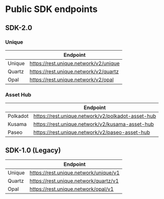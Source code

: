 # Public SDK endpoints

## SDK-2.0

### Unique

|  | Endpoint |
|----------|----------|
| Unique | https://rest.unique.network/v2/unique |
| Quartz | https://rest.unique.network/v2/quartz |
| Opal | https://rest.unique.network/v2/opal |

### Asset Hub

|  | Endpoint |
|----------|----------|
| Polkadot | https://rest.unique.network/v2/polkadot-asset-hub |
| Kusama | https://rest.unique.network/v2/kusama-asset-hub |
| Paseo | https://rest.unique.network/v2/paseo-asset-hub |

## SDK-1.0 (Legacy)

|  | Endpoint |
|----------|----------|
| Unique | https://rest.unique.network/unique/v1 |
| Quartz | https://rest.unique.network/quartz/v1 |
| Opal | https://rest.unique.network/opal/v1 |
